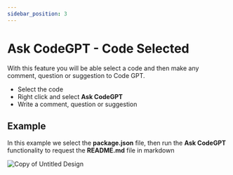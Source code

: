 ```yaml
---
sidebar_position: 3
---
```


# Ask CodeGPT - Code Selected

With this feature you will be able select a code and then make any comment, question or suggestion to Code GPT.

- Select the code
- Right click and select **Ask CodeGPT**
- Write a comment, question or suggestion

## Example
In this example we select the **package.json** file, then run the **Ask CodeGPT** functionality to request the **README.md** file in markdown

![Copy of Untitled Design](https://user-images.githubusercontent.com/6216945/210635881-06636e67-3c18-47ec-8a48-78456bc4058e.gif)








